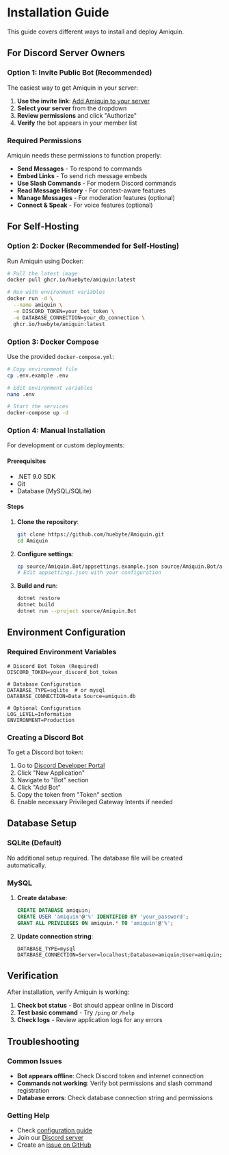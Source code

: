 # Installation Guide

This guide covers different ways to install and deploy Amiquin.

## For Discord Server Owners

### Option 1: Invite Public Bot (Recommended)

The easiest way to get Amiquin in your server:

1. **Use the invite link**: [Add Amiquin to your server](https://discord.com/oauth2/authorize?client_id=YOUR_BOT_ID&permissions=8&scope=bot)
2. **Select your server** from the dropdown
3. **Review permissions** and click "Authorize"
4. **Verify** the bot appears in your member list

### Required Permissions

Amiquin needs these permissions to function properly:

- **Send Messages** - To respond to commands
- **Embed Links** - To send rich message embeds
- **Use Slash Commands** - For modern Discord commands
- **Read Message History** - For context-aware features
- **Manage Messages** - For moderation features (optional)
- **Connect & Speak** - For voice features (optional)

## For Self-Hosting

### Option 2: Docker (Recommended for Self-Hosting)

Run Amiquin using Docker:

```bash
# Pull the latest image
docker pull ghcr.io/huebyte/amiquin:latest

# Run with environment variables
docker run -d \
  --name amiquin \
  -e DISCORD_TOKEN=your_bot_token \
  -e DATABASE_CONNECTION=your_db_connection \
  ghcr.io/huebyte/amiquin:latest
```

### Option 3: Docker Compose

Use the provided `docker-compose.yml`:

```bash
# Copy environment file
cp .env.example .env

# Edit environment variables
nano .env

# Start the services
docker-compose up -d
```

### Option 4: Manual Installation

For development or custom deployments:

#### Prerequisites

- .NET 9.0 SDK
- Git
- Database (MySQL/SQLite)

#### Steps

1. **Clone the repository**:

   ```bash
   git clone https://github.com/huebyte/Amiquin.git
   cd Amiquin
   ```

2. **Configure settings**:

   ```bash
   cp source/Amiquin.Bot/appsettings.example.json source/Amiquin.Bot/appsettings.json
   # Edit appsettings.json with your configuration
   ```

3. **Build and run**:

   ```bash
   dotnet restore
   dotnet build
   dotnet run --project source/Amiquin.Bot
   ```

## Environment Configuration

### Required Environment Variables

```env
# Discord Bot Token (Required)
DISCORD_TOKEN=your_discord_bot_token

# Database Configuration
DATABASE_TYPE=sqlite  # or mysql
DATABASE_CONNECTION=Data Source=amiquin.db

# Optional Configuration
LOG_LEVEL=Information
ENVIRONMENT=Production
```

### Creating a Discord Bot

To get a Discord bot token:

1. Go to [Discord Developer Portal](https://discord.com/developers/applications)
2. Click "New Application"
3. Navigate to "Bot" section
4. Click "Add Bot"
5. Copy the token from "Token" section
6. Enable necessary Privileged Gateway Intents if needed

## Database Setup

### SQLite (Default)

No additional setup required. The database file will be created automatically.

### MySQL

1. **Create database**:

   ```sql
   CREATE DATABASE amiquin;
   CREATE USER 'amiquin'@'%' IDENTIFIED BY 'your_password';
   GRANT ALL PRIVILEGES ON amiquin.* TO 'amiquin'@'%';
   ```

2. **Update connection string**:

   ```env
   DATABASE_TYPE=mysql
   DATABASE_CONNECTION=Server=localhost;Database=amiquin;User=amiquin;Password=your_password;
   ```

## Verification

After installation, verify Amiquin is working:

1. **Check bot status** - Bot should appear online in Discord
2. **Test basic command** - Try `/ping` or `/help`
3. **Check logs** - Review application logs for any errors

## Troubleshooting

### Common Issues

- **Bot appears offline**: Check Discord token and internet connection
- **Commands not working**: Verify bot permissions and slash command registration
- **Database errors**: Check database connection string and permissions

### Getting Help

- Check [configuration guide](configuration.md)
- Join our [Discord server](https://discord.gg/your-invite-link)
- Create an [issue on GitHub](https://github.com/huebyte/Amiquin/issues)
